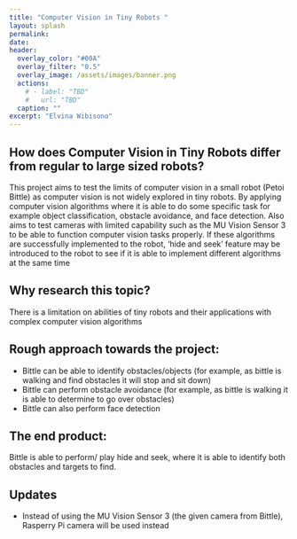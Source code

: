 ```yaml
---
title: "Computer Vision in Tiny Robots "
layout: splash
permalink: 
date:
header:
  overlay_color: "#00A"
  overlay_filter: "0.5"
  overlay_image: /assets/images/banner.png
  actions:
    # - label: "TBD"
    #   url: "TBD"
  caption: ""
excerpt: "Elvina Wibisono"
---
```



## How does Computer Vision in Tiny Robots differ from regular to large sized robots? 

This project aims to test the limits of computer vision in a small robot (Petoi Bittle) as computer vision is not widely explored in tiny robots. By applying computer vision algorithms where it is able to do some specific task for example object classification, obstacle avoidance, and face detection. Also aims to test cameras with limited capability such as the MU Vision Sensor 3 to be able to function computer vision tasks properly. If these algorithms are successfully implemented to the robot, ‘hide and seek’ feature may be introduced to the robot to see if it is able to implement different algorithms at the same time


## Why research this topic?
There is a limitation on abilities of tiny robots and their applications with complex computer vision algorithms


## Rough approach towards the project: 
+ Bittle can be able to identify obstacles/objects (for example, as bittle is walking and find obstacles it will stop and sit down) 
+ Bittle can perform obstacle avoidance (for example, as bittle is walking it is able to determine to go over obstacles) 
+ Bittle can also perform face detection 

## The end product: 
Bittle is able to perform/ play hide and seek, where it is able to identify both obstacles and targets to find. 

## Updates 
+ Instead of using the MU Vision Sensor 3 (the given camera from Bittle), Rasperry Pi camera will be used instead 

